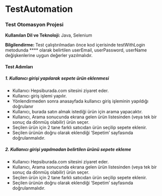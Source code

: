 # TestAutomation
<h3>Test Otomasyon Projesi</h3>
    <p><b>Kullanılan Dil ve Teknoloji: </b>Java, Selenium</p>
    <b>Bilgilendirme: </b> Test çalıştırılmadan önce kod içerisinde testWithLogin metodunda **** olarak belirtilen userEmail, userPassword, userName değişkenlerine uygun değerler yazılmalıdır.
    <h4>Test Adımları</h4>
    <h5>1. Kullanıcı girişi yapılarak sepete ürün eklenmesi</h5>
    <ul type="square">
        <li>Kullanıcı Hepsiburada.com sitesini ziyaret eder.</li>
        <li>Kullanıcı giriş işlemi yapılır.</li>
        <li>Yönlendirmeden sonra anasayfada kullanıcı giriş işleminin yapıldığı doğrulanır</li>
        <li>Kullanıcı, burada satın almak istediği ürün için arama yapacaktır.</li>
        <li>Kullanıcı, Arama sonucunda ekrana gelen ürün listesinden (veya tek bir sonuç da dönmüş olabilir) ürün seçer.</li>
        <li>Seçilen ürün için 2 tane farklı satıcıdan ürün seçilip sepete eklenir.</li>
        <li>Seçilen ürünün doğru olarak eklendiği ‘Sepetim’ sayfasında doğrulanmalıdır.</li>
    </ul>
   <h5>2. Kullanıcı girişi yapılmadan belirtilen ürünü sepete ekleme</h5>
    <ul type="square">
        <li>Kullanıcı Hepsiburada.com sitesini ziyaret eder.</li>
      <li>Kullanıcı, Arama sonucunda ekrana gelen ürün listesinden (veya tek bir sonuç da dönmüş olabilir) ürün seçer.</li>
      <li>Seçilen ürün için 2 tane farklı satıcıdan ürün seçilip sepete eklenir.</li>
      <li>Seçilen ürünün doğru olarak eklendiği ‘Sepetim’ sayfasında doğrulanmalıdır.</li>
        </ul>
